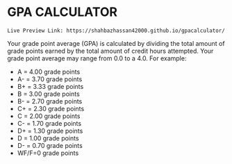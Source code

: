# GPA CALCULATOR
    Live Preview Link: https://shahbazhassan42000.github.io/gpacalculator/
Your grade point average (GPA) is calculated by dividing the total amount of grade points earned by the total amount of credit hours attempted. Your grade point average may range from 0.0 to a 4.0.
For example:

- A = 4.00 grade points
- A- = 3.70 grade points
- B+ = 3.33 grade points
- B = 3.00 grade points
- B- = 2.70 grade points
- C+ = 2.30 grade points
- C = 2.00 grade points
- C- = 1.70 grade points
- D+ = 1.30 grade points
- D = 1.00 grade points
- D- = 0.70 grade points
- WF/F=0 grade points